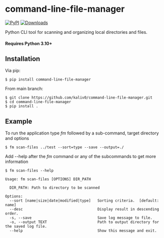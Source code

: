 # command-line-file-manager

[![PyPI](https://img.shields.io/pypi/v/command-line-file-manager.svg)](https://pypi.org/project/command-line-file-manager/)
[![Downloads](https://static.pepy.tech/badge/command-line-file-manager)](https://pepy.tech/project/command-line-file-manager)

Python CLI tool for scanning and organizing local directories and files.

#### Requires Python 3.10+

## Installation


Via pip:
```console
$ pip install command-line-file-manager
```

From main branch:
```console
$ git clone https://github.com/kaliv0/command-line-file-manager.git
$ cd command-line-file-manager 
$ pip install .
```

## Example


To run the application type <i>fm</i> followed by a sub-command, target directory and options
```console
$ fm scan-files ../test --sort=type --save --output=./
```

Add --help after the <i>fm</i> command or any of the subcommands to get more information
```console
$ fm scan-files --help

Usage: fm scan-files [OPTIONS] DIR_PATH

  DIR_PATH: Path to directory to be scanned

Options:
  --sort [name|size|date|modified|type]   Sorting criteria.  [default: name]
  --desc                                  Display result in descending order.
  -s, --save                              Save log message to file.
  -o, --output TEXT                       Path to output directory for the saved log file.
  --help                                  Show this message and exit.
```
